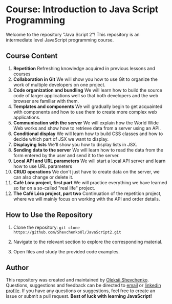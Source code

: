 # Course: Introduction to Java Script Programming

Welcome to the repository "Java Script 2"! This repository is an intermediate level JavaScript programming course.

## Course Content

1. **Repetition**
Refreshing knowledge acquired in previous lessons and courses
2. **Collaboration in Git**
We will show you how to use Git to organize the work of multiple developers on one project.
3. **Code organization and bundling**
We will learn how to build the source code of larger applications well so that both developers and the web browser are familiar with them.
4. **Templates and components**
We will gradually begin to get acquainted with components and how to use them to create more complex web applications.
5. **Communication with the server**
We will explain how the World Wide Web works and show how to retrieve data from a server using an API.
6. **Conditional display**
We will learn how to build CSS classes and how to decide which part of JSX we want to display.
7. **Displaying lists**
We'll show you how to display lists in JSX.
8. **Sending data to the server**
We will learn how to read the data from the form entered by the user and send it to the server.
9. **Local API and URL parameters**
We will start a local API server and learn how to use URL parameters
10. **CRUD operations**
We don't just have to create data on the server, we can also change or delete it.
11. **Café Lóra project, first part**
We will practice everything we have learned so far on a so-called "real life" project.
12. **The Café Lóra project, part two**
Continuation of the repetition project, where we will mainly focus on working with the API and order details.

## How to Use the Repository

1. Clone the repository: `git clone https://github.com/ShevchenkoOl/JavaScript2.git`

2. Navigate to the relevant section to explore the corresponding material.

3. Open files and study the provided code examples.

## Author
This repository was created and maintained by [Oleksii Shevchenko](https://shevchenkool.github.io/portfolio/). Questions, suggestions and feedback can be directed to [email](uzlabini@gmail.com) or [linkedin profile](linkedin.com/in/oleksii-shevchenko-535ab61b8).
If you have any questions or suggestions, feel free to create an issue or submit a pull request.
**Best of luck with learning JavaScript!**
